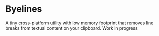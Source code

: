 # Byelines

A tiny cross-platform utility with low memory footprint that removes line breaks from textual content on your clipboard. Work in progress
